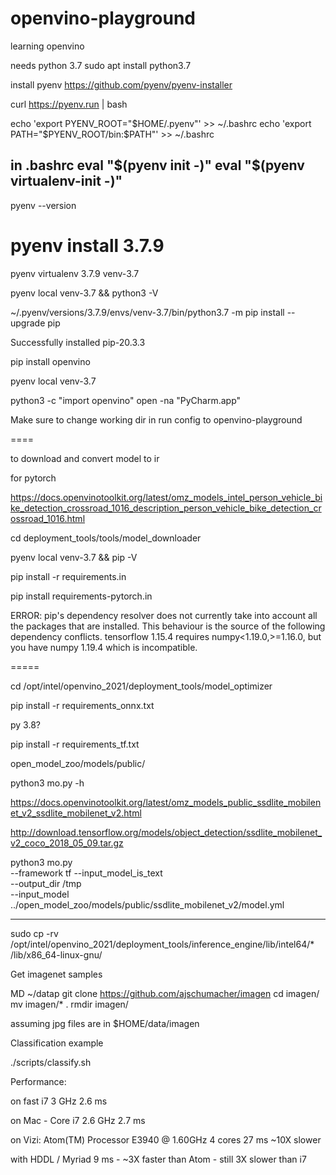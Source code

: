 # openvino-playground
learning openvino

needs python 3.7
sudo apt install python3.7

install pyenv
https://github.com/pyenv/pyenv-installer

curl https://pyenv.run | bash


echo 'export PYENV_ROOT="$HOME/.pyenv"' >> ~/.bashrc
echo 'export PATH="$PYENV_ROOT/bin:$PATH"' >> ~/.bashrc

in .bashrc
eval "$(pyenv init -)"
eval "$(pyenv virtualenv-init -)"
---
pyenv --version
# pyenv install 3.7.9
pyenv virtualenv 3.7.9 venv-3.7

pyenv local venv-3.7 && python3 -V

~/.pyenv/versions/3.7.9/envs/venv-3.7/bin/python3.7 -m pip install --upgrade pip

Successfully installed pip-20.3.3

pip install openvino

pyenv local venv-3.7

python3 -c "import openvino"
open -na "PyCharm.app"

Make sure to change working dir in run config to openvino-playground


====

to download and convert model to ir

for pytorch

https://docs.openvinotoolkit.org/latest/omz_models_intel_person_vehicle_bike_detection_crossroad_1016_description_person_vehicle_bike_detection_crossroad_1016.html

cd deployment_tools/tools/model_downloader

pyenv local venv-3.7 && pip -V

pip install -r requirements.in

pip install requirements-pytorch.in

ERROR: pip's dependency resolver does not currently take into account all the packages that are installed. This behaviour is the source of the following dependency conflicts.
tensorflow 1.15.4 requires numpy<1.19.0,>=1.16.0, but you have numpy 1.19.4 which is incompatible.



=====

cd /opt/intel/openvino_2021/deployment_tools/model_optimizer

pip install -r requirements_onnx.txt 

py 3.8?

pip install -r requirements_tf.txt 


open_model_zoo/models/public/ 


python3 mo.py -h

https://docs.openvinotoolkit.org/latest/omz_models_public_ssdlite_mobilenet_v2_ssdlite_mobilenet_v2.html

http://download.tensorflow.org/models/object_detection/ssdlite_mobilenet_v2_coco_2018_05_09.tar.gz

python3 mo.py \
  --framework tf --input_model_is_text \
  --output_dir /tmp \
  --input_model ../open_model_zoo/models/public/ssdlite_mobilenet_v2/model.yml




---

sudo cp -rv /opt/intel/openvino_2021/deployment_tools/inference_engine/lib/intel64/* /lib/x86_64-linux-gnu/

Get imagenet samples

MD ~/datap
git clone https://github.com/ajschumacher/imagen
cd imagen/
mv imagen/* .
rmdir imagen/

assuming jpg files are in $HOME/data/imagen

Classification example

./scripts/classify.sh

Performance:

on fast i7 3 GHz
2.6 ms 

on Mac - Core i7 2.6 GHz
2.7 ms

on Vizi: Atom(TM) Processor E3940 @ 1.60GHz 4 cores
27 ms ~10X slower

with HDDL / Myriad
9 ms - ~3X faster than Atom - still 3X slower than i7






